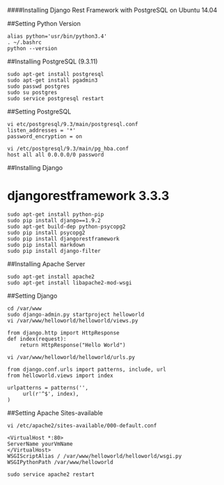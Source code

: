 ####Installing Django Rest Framework with PostgreSQL on Ubuntu 14.04 

##Setting Python Version 
```
alias python='usr/bin/python3.4'
. ~/.bashrc
python --version
```
##Installing PostgreSQL (9.3.11)
```
sudo apt-get install postgresql
sudo apt-get install pgadmin3
sudo passwd postgres
sudo su postgres
sudo service postgresql restart
```
##Setting PostgreSQL
```
vi etc/postgresql/9.3/main/postgresql.conf
listen_addresses = '*'
password_encryption = on
```
```
vi /etc/postgresql/9.3/main/pg_hba.conf
host all all 0.0.0.0/0 password
```
##Installing Django
# djangorestframework 3.3.3
```
sudo apt-get install python-pip
sudo pip install django==1.9.2
sudo apt-get build-dep python-psycopg2
sudo pip install psycopg2
sudo pip install djangorestframework
sudo pip install markdown     
sudo pip install django-filter 
```
##Installing Apache Server
```
sudo apt-get install apache2
sudo apt-get install libapache2-mod-wsgi
```
##Setting Django

```
cd /var/www
sudo django-admin.py startproject helloworld
vi /var/www/helloworld/helloworld/views.py
```
```
from django.http import HttpResponse
def index(request):
    return HttpResponse("Hello World")
```
```
vi /var/www/helloworld/helloworld/urls.py
```
```
from django.conf.urls import patterns, include, url
from helloworld.views import index

urlpatterns = patterns('',
     url(r'^$', index),
)
```
##Setting Apache Sites-available
```
vi /etc/apache2/sites-available/000-default.conf
```
```
<VirtualHost *:80>
ServerName yourVmName
</VirtualHost>
WSGIScriptAlias / /var/www/helloworld/helloworld/wsgi.py
WSGIPythonPath /var/www/helloworld
```
```
sudo service apache2 restart
```
